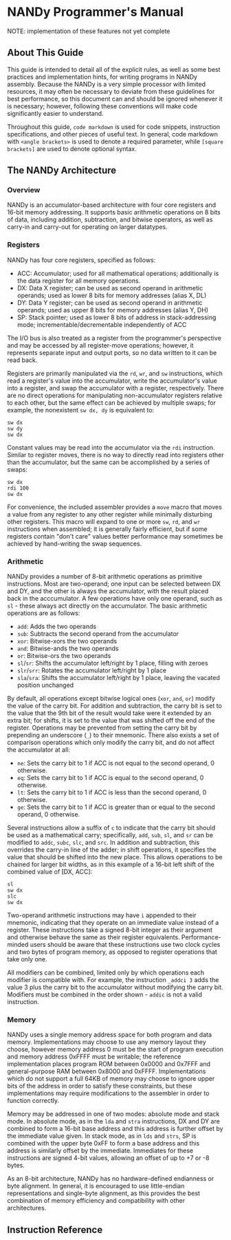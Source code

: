 # NANDy Programmer's Manual

NOTE: implementation of these features not yet complete

## About This Guide
This guide is intended to detail all of the explicit rules, as well as some best practices and implementation hints, for writing programs in NANDy assembly. Because the NANDy is a very simple processor with limited resources, it may often be necessary to deviate from these guidelines for best performance, so this document can and should be ignored whenever it is necessary; however, following these conventions will make code significantly easier to understand.  

Throughout this guide, `code markdown` is used for code snippets, instruction specifications, and other pieces of useful text. In general, code markdown with `<angle brackets>` is used to denote a required parameter, while `[square brackets]` are used to denote optional syntax.

## The NANDy Architecture

### Overview
NANDy is an accumulator-based architecture with four core registers and 16-bit memory addressing. It supports basic arithmetic operations on 8 bits of data, including addition, subtraction, and bitwise operators, as well as carry-in and carry-out for operating on larger datatypes.

### Registers
NANDy has four core registers, specified as follows:
* ACC: Accumulator; used for all mathematical operations; additionally is the data register for all memory operations.
* DX: Data X register; can be used as second operand in arithmetic operands; used as lower 8 bits for memory addresses (alias X, DL)
* DY: Data Y register; can be used as second operand in arithmetic operands; used as upper 8 bits for memory addresses (alias Y, DH)
* SP: Stack pointer; used as lower 8 bits of address in stack-addressing mode; incrementable/decrementable independently of ACC

The I/O bus is also treated as a register from the programmer's perspective and may be accessed by all register-move operations; however, it represents separate input and output ports, so no data written to it can be read back.

Registers are primarily manipulated via the `rd`, `wr`, and `sw` instructions, which read a register's value into the accumulator, write the accumulator's value into a register, and swap the accumulator with a register, respectively. There are no direct operations for manipulating non-accumulator registers relative to each other, but the same effect can be achieved by multiple swaps; for example, the nonexistent `sw dx, dy` is equivalent to:
```
sw dx
sw dy
sw dx
```
Constant values may be read into the accumulator via the `rdi` instruction. Similar to register moves, there is no way to directly read into registers other than the accumulator, but the same can be accomplished by a series of swaps:
```
sw dx
rdi 100
sw dx
```
For convenience, the included assembler provides a `move` macro that moves a value from any register to any other register while minimally disturbing other registers. This macro will expand to one or more `sw`, `rd`, and `wr` instructions when assembled; it is generally fairly efficient, but if some registers contain "don't care" values
better performance may sometimes be achieved by hand-writing the swap sequences.

### Arithmetic
NANDy provides a number of 8-bit arithmetic operations as primitive instructions. Most are two-operand; one input can be selected between DX and DY, and the other is always the accumulator, with the result placed back in the acccumulator. A few operations have only one operand, such as `sl` - these always act directly on the accumulator. The basic arithmetic operations are as follows:
* `add`: Adds the two operands
* `sub`: Subtracts the second operand from the accumulator
* `xor`: Bitwise-xors the two operands
* `and`: Bitwise-ands the two operands
* `or`: Bitwise-ors the two operands
* `sl`/`sr`: Shifts the accumulator left/right by 1 place, filling with zeroes
* `slr`/`srr`: Rotates the accumulator left/right by 1 place
* `sla`/`sra`: Shifts the accumulator left/right by 1 place, leaving the vacated position unchanged

By default, all operations except bitwise logical ones (`xor`, `and`, `or`) modify the value of the carry bit. For addition and subtraction, the carry bit is set to the value that the 9th bit of the result would take were it extended by an extra bit; for shifts, it is set to the value that was shifted off the end of the register. Operations may be prevented from setting the carry bit by prepending an underscore (`_`) to their mnemonic. There also exists a set of comparison operations which only modify the carry bit, and do not affect the accumulator at all:
* `ne`: Sets the carry bit to 1 if ACC is not equal to the second operand, 0 otherwise.
* `eq`: Sets the carry bit to 1 if ACC is equal to the second operand, 0 otherwise.
* `lt`: Sets the carry bit to 1 if ACC is less than the second operand, 0 otherwise.
* `ge`: Sets the carry bit to 1 if ACC is greater than or equal to the second operand, 0 otherwise.

Several instructions allow a suffix of `c` to indicate that the carry bit should be used as a mathematical carry; specifically, `add`, `sub`, `sl`, and `sr` can be modified to `addc`, `subc`, `slc`, and `src`. In addition and subtraction, this overrides the carry-in line of the adder; in shift operations, it specifies the value that should be shifted into the new place. This allows operations to be chained for larger bit widths, as in this example of a 16-bit left shift of the combined value of [DX, ACC]:
```
sl
sw dx
slc
sw dx
```
Two-operand arithmetic instructions may have `i` appended to their mnemonic, indicating that they operate on an immediate value instead of a register. These instructions take a signed 8-bit integer as their argument and otherwise behave the same as their register equivalents. Performance-minded users should be aware that these instructions use two clock cycles and two bytes of program memory, as opposed to register operations that take only one.

All modifiers can be combined, limited only by which operations each modifier is compatible with. For example, the instruction `_addci 3` adds the value 3 plus the carry bit to the accumulator without modifying the carry bit. Modifiers must be combined in the order shown - `addic` is not a valid instruction.

### Memory
NANDy uses a single memory address space for both program and data memory. Implementations may choose to use any memory layout they choose, however memory address 0 must be the start of program execution and memory address 0xFFFF must be writable; the reference implementation places program ROM between 0x0000 and 0x7FFF and general-purpose RAM between 0x8000 and 0xFFFF. Implementations which do not support a full 64KB of memory may choose to ignore upper bits of the address in order to satisfy these constraints, but these implementations may require modifications to the assembler in order to function correctly.

Memory may be addressed in one of two modes: absolute mode and stack mode. In absolute mode, as in the `lda` and `stra` instructions, DX and DY are combined to form a 16-bit base address and this address is further offset by the immediate value given. In stack mode, as in `lds` and `strs`, SP is combined with the upper byte 0xFF to form a base address and this address is similarly offset by the immediate. Immediates for these instructions are signed 4-bit values, allowing an offset of up to +7 or -8 bytes.

As an 8-bit architecture, NANDy has no hardware-defined endianness or byte alignment. In general, it is encouraged to use little-endian representations and single-byte alignment, as this provides the best combination of memory efficiency and compatibility with other architectures.

## Instruction Reference

